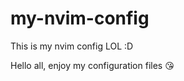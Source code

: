 # my-nvim-config
This is my nvim config LOL :D

Hello all, enjoy my configuration files :kissing_heart:
